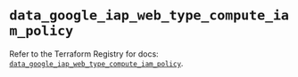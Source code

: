 # `data_google_iap_web_type_compute_iam_policy`

Refer to the Terraform Registry for docs: [`data_google_iap_web_type_compute_iam_policy`](https://registry.terraform.io/providers/hashicorp/google-beta/5.43.0/docs/data-sources/google_iap_web_type_compute_iam_policy).
